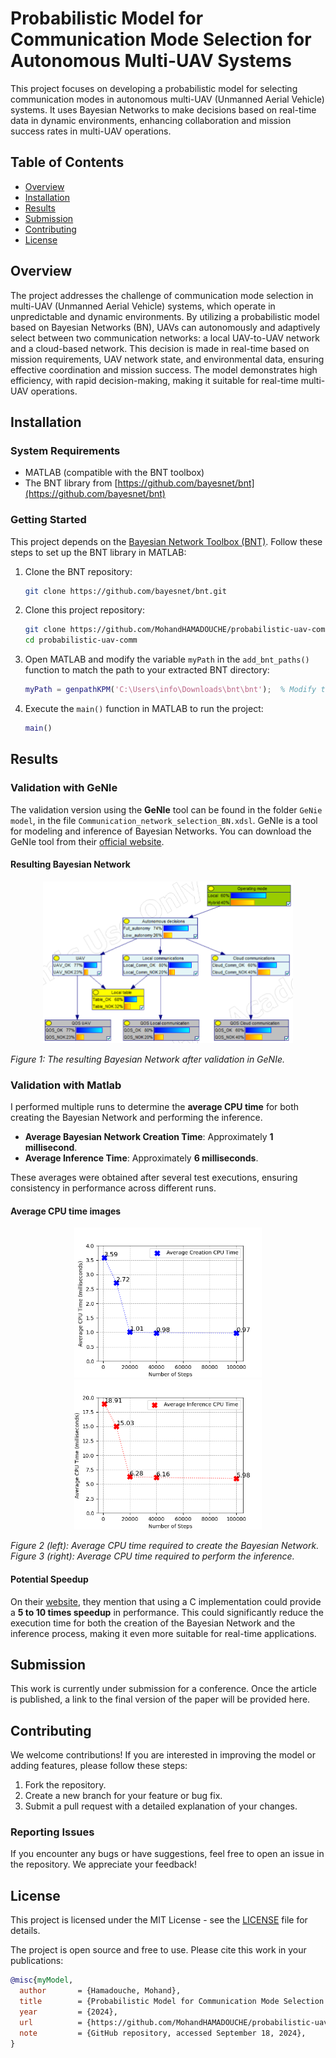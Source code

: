 # Probabilistic Model for Communication Mode Selection for Autonomous Multi-UAV Systems

This project focuses on developing a probabilistic model for selecting communication modes in autonomous multi-UAV (Unmanned Aerial Vehicle) systems. It uses Bayesian Networks to make decisions based on real-time data in dynamic environments, enhancing collaboration and mission success rates in multi-UAV operations.

## Table of Contents

- [Overview](#overview)
- [Installation](#installation)
- [Results](#results)
- [Submission](#submission)
- [Contributing](#contributing)
- [License](#license)

## Overview

The project addresses the challenge of communication mode selection in multi-UAV (Unmanned Aerial Vehicle) systems, which operate in unpredictable and dynamic environments. By utilizing a probabilistic model based on Bayesian Networks (BN), UAVs can autonomously and adaptively select between two communication networks: a local UAV-to-UAV network and a cloud-based network. This decision is made in real-time based on mission requirements, UAV network state, and environmental data, ensuring effective coordination and mission success. The model demonstrates high efficiency, with rapid decision-making, making it suitable for real-time multi-UAV operations.

## Installation

### System Requirements

- MATLAB (compatible with the BNT toolbox)
- The BNT library from [https://github.com/bayesnet/bnt](https://github.com/bayesnet/bnt)

### Getting Started

This project depends on the [Bayesian Network Toolbox (BNT)](https://github.com/bayesnet/bnt). Follow these steps to set up the BNT library in MATLAB:

1. Clone the BNT repository:
    ```bash
    git clone https://github.com/bayesnet/bnt.git
    ```

2. Clone this project repository:
    ```bash
    git clone https://github.com/MohandHAMADOUCHE/probabilistic-uav-comm
    cd probabilistic-uav-comm
    ```

3. Open MATLAB and modify the variable `myPath` in the `add_bnt_paths()` function to match the path to your extracted BNT directory:

    ```matlab
    myPath = genpathKPM('C:\Users\info\Downloads\bnt\bnt');  % Modify this path as needed
    ```

4. Execute the `main()` function in MATLAB to run the project:

    ```matlab
    main()
    ```

## Results

### Validation with GeNIe

The validation version using the **GeNIe** tool can be found in the folder `GeNie model`, in the file `Communication_network_selection_BN.xdsl`. GeNIe is a tool for modeling and inference of Bayesian Networks. You can download the GeNIe tool from their [official website](https://www.bayesfusion.com/genie/).

#### Resulting Bayesian Network

<p align="center">
  <img src="./GeNie model/BN_picture.PNG" alt="Resulting Bayesian Network" width="400"/>
</p>


*Figure 1: The resulting Bayesian Network after validation in GeNIe.*

### Validation with Matlab

I performed multiple runs to determine the **average CPU time** for both creating the Bayesian Network and performing the inference.

- **Average Bayesian Network Creation Time**: Approximately **1 millisecond**.
- **Average Inference Time**: Approximately **6 milliseconds**.

These averages were obtained after several test executions, ensuring consistency in performance across different runs.

#### Average CPU time images

<p align="center">
  <img src="./Execution%20results/mini_avg_creation_cpu_seconds.png" alt="Average Creation CPU Time" width="300"/>
  <img src="./Execution%20results/mini_avg_inference_cpu_ms.png" alt="Average Inference CPU Time" width="300"/>
</p>

*Figure 2 (left): Average CPU time required to create the Bayesian Network.  
Figure 3 (right): Average CPU time required to perform the inference.*
#### Potential Speedup

On their [website](https://www.cs.ubc.ca/~murphyk/Software/BNT/usage_02nov13.html#installC), they mention that using a C implementation could provide a **5 to 10 times speedup** in performance. This could significantly reduce the execution time for both the creation of the Bayesian Network and the inference process, making it even more suitable for real-time applications.

## Submission

This work is currently under submission for a conference. Once the article is published, a link to the final version of the paper will be provided here.

<!--This work has been published. You can access the article [here](https://link-to-your-article.com). -->

## Contributing

We welcome contributions! If you are interested in improving the model or adding features, please follow these steps:

1. Fork the repository.
2. Create a new branch for your feature or bug fix.
3. Submit a pull request with a detailed explanation of your changes.

### Reporting Issues

If you encounter any bugs or have suggestions, feel free to open an issue in the repository. We appreciate your feedback!

## License

This project is licensed under the MIT License - see the [LICENSE](./LICENSE) file for details.

The project is open source and free to use. Please cite this work in your publications:

```bibtex
@misc{myModel,
  author       = {Hamadouche, Mohand},
  title        = {Probabilistic Model for Communication Mode Selection for Autonomous Multi-UAV Systems},
  year         = {2024},
  url          = {https://github.com/MohandHAMADOUCHE/probabilistic-uav-comm.git},
  note         = {GitHub repository, accessed September 18, 2024},
}